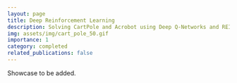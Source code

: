 ```yaml
---
layout: page
title: Deep Reinforcement Learning
description: Solving CartPole and Acrobot using Deep Q-Networks and REINFORCE
img: assets/img/cart_pole_50.gif
importance: 1
category: completed
related_publications: false
---
```


Showcase to be added.
